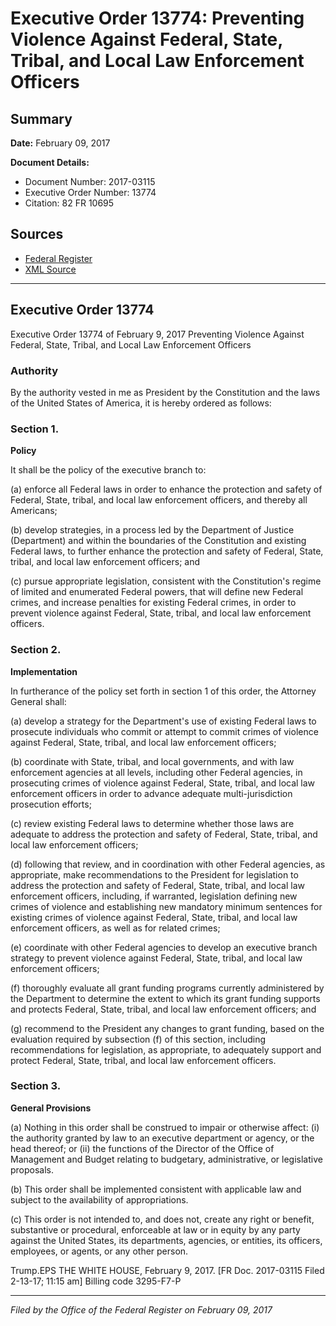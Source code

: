 # Executive Order 13774: Preventing Violence Against Federal, State, Tribal, and Local Law Enforcement Officers

## Summary

**Date:** February 09, 2017

**Document Details:**
- Document Number: 2017-03115
- Executive Order Number: 13774
- Citation: 82 FR 10695

## Sources
- [Federal Register](https://www.federalregister.gov/documents/2017/02/14/2017-03115/preventing-violence-against-federal-state-tribal-and-local-law-enforcement-officers)
- [XML Source](https://www.federalregister.gov/documents/full_text/xml/2017/02/14/2017-03115.xml)

---

## Executive Order 13774

Executive Order 13774 of February 9, 2017
Preventing Violence Against Federal, State, Tribal, and Local Law Enforcement Officers
### Authority

By the authority vested in me as President by the Constitution and the laws of the United States of America, it is hereby ordered as follows:
### Section 1.

**Policy**

It shall be the policy of the executive branch to:

(a) enforce all Federal laws in order to enhance the protection and safety of Federal, State, tribal, and local law enforcement officers, and thereby all Americans;

(b) develop strategies, in a process led by the Department of Justice (Department) and within the boundaries of the Constitution and existing Federal laws, to further enhance the protection and safety of Federal, State, tribal, and local law enforcement officers; and

(c) pursue appropriate legislation, consistent with the Constitution's regime of limited and enumerated Federal powers, that will define new Federal crimes, and increase penalties for existing Federal crimes, in order to prevent violence against Federal, State, tribal, and local law enforcement officers.
### Section 2.

**Implementation**

In furtherance of the policy set forth in section 1 of this order, the Attorney General shall:

(a) develop a strategy for the Department's use of existing Federal laws to prosecute individuals who commit or attempt to commit crimes of violence against Federal, State, tribal, and local law enforcement officers;

(b) coordinate with State, tribal, and local governments, and with law enforcement agencies at all levels, including other Federal agencies, in prosecuting crimes of violence against Federal, State, tribal, and local law enforcement officers in order to advance adequate multi-jurisdiction prosecution efforts;

(c) review existing Federal laws to determine whether those laws are adequate to address the protection and safety of Federal, State, tribal, and local law enforcement officers;

(d) following that review, and in coordination with other Federal agencies, as appropriate, make recommendations to the President for legislation to address the protection and safety of Federal, State, tribal, and local law enforcement officers, including, if warranted, legislation defining new crimes of violence and establishing new mandatory minimum sentences for existing crimes of violence against Federal, State, tribal, and local law enforcement officers, as well as for related crimes;

(e) coordinate with other Federal agencies to develop an executive branch strategy to prevent violence against Federal, State, tribal, and local law enforcement officers;

(f) thoroughly evaluate all grant funding programs currently administered by the Department to determine the extent to which its grant funding supports and protects Federal, State, tribal, and local law enforcement officers; and

(g) recommend to the President any changes to grant funding, based on the evaluation required by subsection (f) of this section, including recommendations for legislation, as appropriate, to adequately support and protect Federal, State, tribal, and local law enforcement officers.
### Section 3.

**General Provisions**

(a) Nothing in this order shall be construed to impair or otherwise affect:
    (i) the authority granted by law to an executive department or agency, or the head thereof; or
    (ii) the functions of the Director of the Office of Management and Budget relating to budgetary, administrative, or legislative proposals.

(b) This order shall be implemented consistent with applicable law and subject to the availability of appropriations.

(c) This order is not intended to, and does not, create any right or benefit, substantive or procedural, enforceable at law or in equity by any party against the United States, its departments, agencies, or entities, its officers, employees, or agents, or any other person.

Trump.EPS
THE WHITE HOUSE,
February 9, 2017.
[FR Doc. 2017-03115 
Filed 2-13-17; 11:15 am]
Billing code 3295-F7-P

---

*Filed by the Office of the Federal Register on February 09, 2017*
